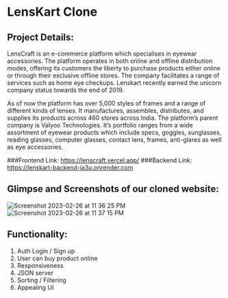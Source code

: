 # LensKart Clone

## Project Details: 

LensCraft is an e-commerce platform which specialises in eyewear accessories. The platform operates in both online and offline distribution modes, offering its customers the liberty to purchase products either online or through their exclusive offline stores. The company facilitates a range of services such as home eye checkups. Lenskart recently earned the unicorn company status towards the end of 2019. 

As of now the platform has over 5,000 styles of frames and a range of different kinds of lenses. It manufactures, assembles, distributes, and supplies its products across 460 stores across India. The platform’s parent company is Valyoo Technologies. It’s portfolio ranges from a wide assortment of eyewear products which include specs, goggles, sunglasses, reading glasses, computer glasses, contact lens, frames, anti-glares as well as eye accessories. 

###Frontend Link: https://lenscraft.vercel.app/
###Backend Link: https://lenskart-backend-ia3u.onrender.com


## Glimpse and Screenshots of our cloned website:

![Screenshot 2023-02-26 at 11 36 25 PM](https://user-images.githubusercontent.com/115465646/221428231-a8dfaba4-4947-42ac-8b41-57fb5d7b699b.png)
![Screenshot 2023-02-26 at 11 37 15 PM](https://user-images.githubusercontent.com/115465646/221428274-e5287a2d-ca65-48de-a739-124909247187.png)



## Functionality:

1. Auth Login / Sign up
2. User can buy product online
3. Responsiveness
4. JSON server
5. Sorting / Filtering
6. Appealing UI
